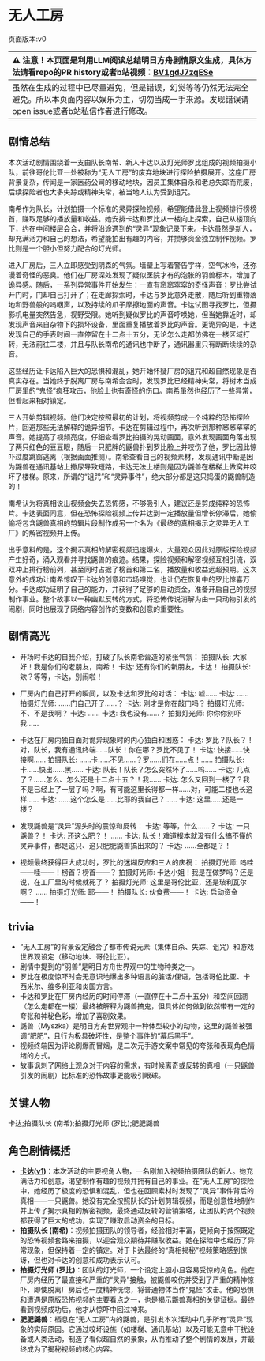 # 无人工房
页面版本:v0
 

| :warning: 注意！本页面是利用LLM阅读总结明日方舟剧情原文生成，具体方法请看repo的PR history或者b站视频：[BV1gdJ7zqESe](https://www.bilibili.com/video/BV1gdJ7zqESe/)         |
|:----------------------------|
| 虽然在生成的过程中已尽量避免，但是错误，幻觉等等仍然无法完全避免。所以本页面内容以娱乐为主，切勿当成一手来源。发现错误请open issue或者b站私信作者进行修改。|



## 剧情总结
本次活动剧情围绕着一支由队长南希、新人卡达以及灯光师罗比组成的视频拍摄小队，前往哥伦比亚一处被称为“无人工房”的废弃地块进行探险拍摄展开。这座厂房背景复杂，传闻是一家医药公司的移动地块，因员工集体自杀和老总失踪而荒废，后续探险者也大多失踪或精神失常，被当地人认为受到诅咒。

南希作为队长，计划拍摄一个标准的灵异探险视频，希望能借此登上视频排行榜榜首，赚取足够的播放量和收益。她安排卡达和罗比从一楼向上探索，自己从楼顶向下，约在中间楼层会合，并将沿途遇到的“灵异”现象记录下来。卡达虽然是新人，却充满活力和自己的想法，希望能拍出有趣的内容，并攒够资金独立制作视频。罗比则是一个胆小但努力配合的灯光师。

进入厂房后，三人立即感受到阴森的气氛。墙壁上写着警告字样，空气冰冷，还弥漫着奇怪的恶臭。他们在厂房深处发现了疑似医院才有的泡胀的羽兽标本，增加了诡异感。随后，一系列异常事件开始发生：一直有窸窸窣窣的奇怪声音；罗比尝试开门时，门却自己打开了；在走廊探索时，卡达与罗比意外走散，随后听到重物落地和野兽般的呜咽声，以及持续的爪子摩擦地面的声音。卡达试图寻找罗比，但摄影机电量突然告急，视野受限。她听到疑似罗比的声音呼唤她，但当她靠近时，却发现声音来自杂物下的损坏设备，里面重复播放着罗比的声音。更诡异的是，卡达发现自己的手表时间一直停留在十二点十五分，无论怎么走都仿佛在一楼区域打转，无法前往二楼，并且与队长南希的通讯也中断了，通讯器里只有断断续续的杂音。

这些经历让卡达陷入巨大的恐惧和混乱，她开始怀疑厂房的诅咒和超自然现象是否真实存在。当她终于脱离厂房与南希会合时，发现罗比已经精神失常，将树木当成厂房里的“鬼怪”疯狂攻击，他脸上也有奇怪的伤口。南希虽然也经历了一些异常，但看起来相对镇定。

三人开始剪辑视频。他们决定按照最初的计划，将视频剪成一个纯粹的恐怖探险片，回避那些无法解释的诡异细节。卡达在剪辑过程中，再次听到那种窸窸窣窣的声音。她提高了视频亮度，仔细查看罗比拍摄的晃动画面，意外发现画面角落出现了两只红色的豆豆眼，随后一只肥胖的鼷兽扑到罗比脸上并咬伤了他，罗比因此惊吓过度跳窗逃离（根据画面推测）。南希查看自己的视频素材，发现通讯中断是因为鼷兽在通讯基站上撒尿导致短路，卡达无法上楼则是因为鼷兽在楼梯上做窝并咬坏了楼梯。原来，所谓的“诅咒”和“灵异事件”，绝大部分都是这只捣蛋的鼷兽制造的！

南希认为将真相说出视频会失去恐怖感，不够吸引人，建议还是剪成纯粹的恐怖片。卡达表面同意，但在恐怖探险视频上传并达到一定播放量但增长停滞后，她偷偷将包含鼷兽真相的剪辑片段制作成另一个名为《最终的真相揭示之灵异无人工厂》的解密视频并上传。

出乎意料的是，这个揭示真相的解密视频迅速爆火，大量观众因此对原版探险视频产生好奇，涌入观看并寻找鼷兽的痕迹。结果，探险视频和解密视频互相引流，双双冲上排行榜前列，甚至同时占据了榜首和第二名，播放量和收益远超预期。这次意外的成功让南希惊叹于卡达的创意和市场嗅觉，也让仍在恢复中的罗比惊喜万分。卡达成功证明了自己的能力，并获得了足够的启动资金，准备开启自己的视频制作事业。整个故事以一种幽默反转的方式，将恐怖传说消解为由一只动物引发的闹剧，同时也展现了网络内容创作的变数和创意的重要性。
## 剧情高光
- 开场时卡达的自我介绍，打破了队长南希营造的紧张气氛：
  拍摄队长: 大家好！我是你们的老朋友，南希！
  卡达: 还有你们的新朋友，卡达！
  拍摄队长: 欸？等等，卡达，别闹啦！

- 厂房内门自己打开的瞬间，以及卡达和罗比的对话：
  卡达: 嘘......
  卡达: ......
  拍摄灯光师: ......门自己开了......？
  卡达: 刚才是你在敲门吗？
  拍摄灯光师: 不、不是我啊？
  卡达: ......
  卡达: 我也没有......？
  拍摄灯光师: 你你你别吓我......

- 卡达在厂房内独自面对诡异现象时的内心独白和困惑：
  卡达: 罗比？队长？！对，队长，我有通讯终端......队长！你在哪？罗比不见了！
  卡达: 快接......快接啊......
  拍摄队长: ......卡......不见......？罗......们在......点！......
  拍摄队长: 卡......快出......黑......
  卡达: 队长！队长？怎么突然坏了......呜......
  卡达: 几点了？......怎么、怎么还是十二点十五？！我......
  卡达: 怎么又回到一楼了？我不是已经上了一层了吗？啊，有可能这里长得都一样......对，可能二楼也长这样......
  卡达: ......这个怎么是......比耶的我自己？......
  卡达: 这里......还是一楼？

- 发现鼷兽是“灵异”源头时的震惊和反转：
  卡达: 等等，什么......？
  卡达: 一只鼷兽？！
  卡达: 还这么肥？！
  ......
  卡达: 队长！难道根本就没有什么搞不懂的灵异事件，都是这只、这只肥肥鼷兽搞出来的？
  卡达: ......全都是？！

- 视频最终获得巨大成功时，罗比的迷糊反应和三人的庆祝：
  拍摄灯光师: 呜哇——哇——！榜首？榜首——？
  拍摄灯光师: 卡达小姐！我是在做梦吗？还是说，在工厂里的时候就死了？
  拍摄灯光师: 这里是哥伦比亚，还是玻利瓦尔啊？
  ......
  拍摄灯光师: 耶——！
  拍摄队长: 伙食费——！
  卡达: 启动资金——！
## trivia
- “无人工房”的背景设定融合了都市传说元素（集体自杀、失踪、诅咒）和游戏世界观设定（移动地块、哥伦比亚）。
- 剧情中提到的“羽兽”是明日方舟世界观中的生物种类之一。
- 罗比在极度惊吓时会无意识地爆出多种语言的脏话/俚语，包括哥伦比亚、卡西米尔、维多利亚和炎国方言。
- 卡达和罗比在厂房内经历的时间停滞（一直停在十二点十五分）和空间回溯（怎么走都在一楼）最终被解释为鼷兽搞鬼，但具体如何做到依然带有一定的夸张和神秘色彩，增加了喜剧效果。
- 鼷兽（Myszka）是明日方舟世界观中一种体型较小的动物，这里的鼷兽被强调“肥肥”，且行为极具破坏性，是整个事件的“幕后黑手”。
- 视频终端因为评论刷爆而冒烟，是二次元手游文案中常见的夸张和表现角色情绪的方式。
- 故事讽刺了网络上观众对于内容的需求，有时候离奇或反转的真相（一只鼷兽引发的闹剧）比标准的恐怖故事更能吸引眼球。
## 关键人物
卡达;拍摄队长 (南希);拍摄灯光师 (罗比);肥肥鼷兽
## 角色剧情概括
-   **[卡达](../char_v3/char_328_cammou.md)([v1](../chars/char_328_cammou.md))**：本次活动的主要视角人物，一名刚加入视频拍摄团队的新人。她充满活力和创意，渴望制作有趣的视频并拥有自己的事业。在“无人工房”的探险中，她经历了极度的恐惧和混乱，但也在回顾素材时发现了“灵异”事件背后的真相——一只鼷兽。她没有完全按照队长的计划剪辑视频，而是创意性地制作并上传了揭示真相的解密视频，最终通过反转的营销策略，让团队的两个视频都获得了巨大的成功，实现了赚取启动资金的目标。
-   **拍摄队长 (南希)**：视频拍摄团队的领导者，经验相对丰富，更倾向于按照既定的恐怖视频套路来拍摄，以迎合观众期待并赚取收益。她在探险中也经历了异常现象，但保持着一定的镇定。对于卡达最终的“真相揭秘”视频策略感到惊讶，但也对卡达的创意和成功表示认可。
-   **拍摄灯光师 (罗比)**：团队的灯光师，一个设定上胆小且容易受惊的角色。他在厂房内经历了最直接和严重的“灵异”接触，被鼷兽咬伤并受到了严重的精神惊吓，即使脱离厂房后也一度精神恍惚，将普通物体当作“鬼怪”攻击。他的恐惧和遭遇是原版恐怖视频的主要看点之一，也是揭示鼷兽真相的关键证据。最终看到视频成功后，他才从惊吓中回过神来。
-   **肥肥鼷兽**：栖息在“无人工房”内的鼷兽，是引发本次活动中几乎所有“灵异”现象的实际原因。它通过咬坏设施（如楼梯、通讯基站）以及可能无意中干扰设备或人类活动，制造了看似超自然的景象，从而推动了整个剧情的发展，并最终成为了揭秘视频的核心内容。